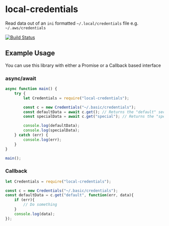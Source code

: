 # local-credentials

Read data out of an `ini` formatted `~/.local/credentials` file e.g. `~/.aws/credentials`

[![Build Status](https://api.travis-ci.org/mheap/local-credentials.svg?branch=master)](https://travis-ci.org/mheap/local-credentials)

## Example Usage

You can use this library with either a Promise or a Callback based interface

### async/await

```javascript
async function main() {
    try {
        let Credentials = require("local-credentials");

        const c = new Credentials("~/.basic/credentials");
        const defaultData = await c.get(); // Returns the "default" section
        const specialData = await c.get("special"); // Returns the "special" section

        console.log(defaultData);
        console.log(specialData);
    } catch (err) {
        console.log(err);
    }
}

main();
```

### Callback

```javascript
let Credentials = require("local-credentials");

const c = new Credentials("~/.basic/credentials");
const defaultData = c.get("default", function(err, data){
    if (err){
        // Do something
    }
    console.log(data);
});

```
